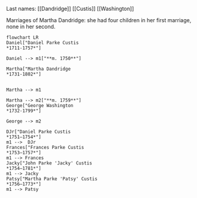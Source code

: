 Last names: [[Dandridge]] [[Custis]] [[Washington]]

Marriages of Martha Dandridge: she had four children in her first marriage, none in her second.

```mermaid
flowchart LR
Daniel["Daniel Parke Custis
*1711-1757*"] 

Daniel --> m1["**m. 1750**"]

Martha["Martha Dandridge
*1731-1802*"] 


Martha --> m1

Martha --> m2["**m. 1759**"]
George["George Washington
*1732-1799*"] 

George --> m2

DJr["Daniel Parke Custis
*1751–1754*"]
m1 -->  DJr
Frances["Frances Parke Custis
*1753–1757*"]
m1 --> Frances
Jacky["John Parke 'Jacky' Custis
*1754–1781*"]
m1 --> Jacky
Patsy["Martha Parke 'Patsy' Custis
*1756–1773*"]
m1 --> Patsy


```
